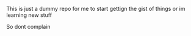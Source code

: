 This is just a dummy repo for me to start gettign the gist of things or im learning new stuff

So dont complain
